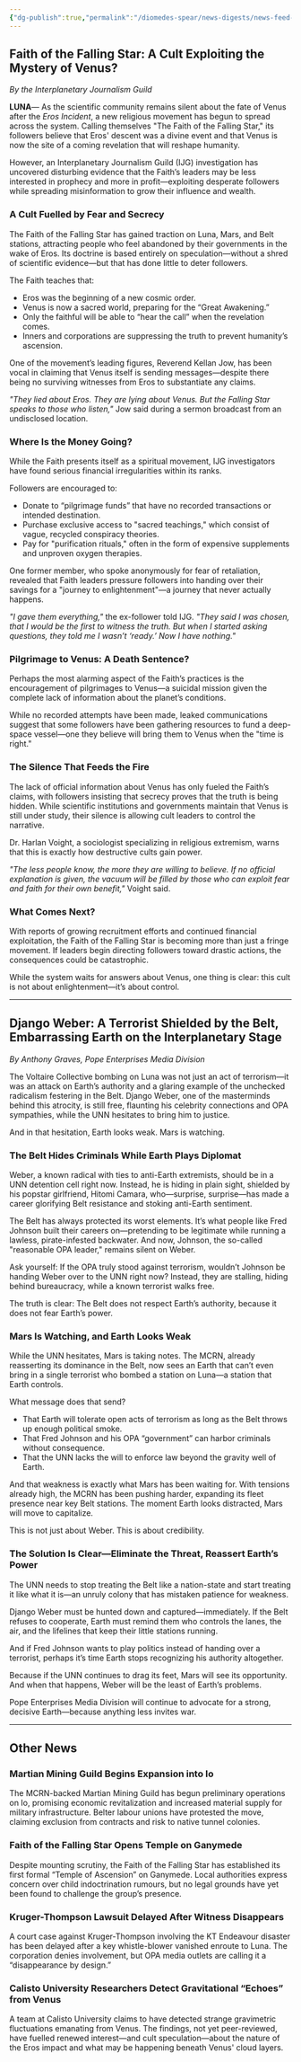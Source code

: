 ```yaml
---
{"dg-publish":true,"permalink":"/diomedes-spear/news-digests/news-feed-4/"}
---
```


## Faith of the Falling Star: A Cult Exploiting the Mystery of Venus?
_By the Interplanetary Journalism Guild_

__LUNA__— As the scientific community remains silent about the fate of Venus after the _Eros Incident_, a new religious movement has begun to spread across the system. Calling themselves "The Faith of the Falling Star," its followers believe that Eros' descent was a divine event and that Venus is now the site of a coming revelation that will reshape humanity.

However, an Interplanetary Journalism Guild (IJG) investigation has uncovered disturbing evidence that the Faith’s leaders may be less interested in prophecy and more in profit—exploiting desperate followers while spreading misinformation to grow their influence and wealth.

### A Cult Fuelled by Fear and Secrecy
The Faith of the Falling Star has gained traction on Luna, Mars, and Belt stations, attracting people who feel abandoned by their governments in the wake of Eros. Its doctrine is based entirely on speculation—without a shred of scientific evidence—but that has done little to deter followers.

The Faith teaches that:

- Eros was the beginning of a new cosmic order.
- Venus is now a sacred world, preparing for the “Great Awakening.”
- Only the faithful will be able to “hear the call” when the revelation comes.
- Inners and corporations are suppressing the truth to prevent humanity’s ascension.

One of the movement’s leading figures, Reverend Kellan Jow, has been vocal in claiming that Venus itself is sending messages—despite there being no surviving witnesses from Eros to substantiate any claims.

_"They lied about Eros. They are lying about Venus. But the Falling Star speaks to those who listen,"_ Jow said during a sermon broadcast from an undisclosed location.

### Where Is the Money Going?
While the Faith presents itself as a spiritual movement, IJG investigators have found serious financial irregularities within its ranks.

Followers are encouraged to:

- Donate to “pilgrimage funds” that have no recorded transactions or intended destination.
- Purchase exclusive access to "sacred teachings," which consist of vague, recycled conspiracy theories.
- Pay for "purification rituals," often in the form of expensive supplements and unproven oxygen therapies.

One former member, who spoke anonymously for fear of retaliation, revealed that Faith leaders pressure followers into handing over their savings for a "journey to enlightenment"—a journey that never actually happens.

_"I gave them everything,"_ the ex-follower told IJG. _"They said I was chosen, that I would be the first to witness the truth. But when I started asking questions, they told me I wasn’t ‘ready.’ Now I have nothing."_

### Pilgrimage to Venus: A Death Sentence?
Perhaps the most alarming aspect of the Faith’s practices is the encouragement of pilgrimages to Venus—a suicidal mission given the complete lack of information about the planet’s conditions.

While no recorded attempts have been made, leaked communications suggest that some followers have been gathering resources to fund a deep-space vessel—one they believe will bring them to Venus when the "time is right."

### The Silence That Feeds the Fire
The lack of official information about Venus has only fueled the Faith’s claims, with followers insisting that secrecy proves that the truth is being hidden. While scientific institutions and governments maintain that Venus is still under study, their silence is allowing cult leaders to control the narrative.

Dr. Harlan Voight, a sociologist specializing in religious extremism, warns that this is exactly how destructive cults gain power.

_"The less people know, the more they are willing to believe. If no official explanation is given, the vacuum will be filled by those who can exploit fear and faith for their own benefit,"_ Voight said.

### What Comes Next?
With reports of growing recruitment efforts and continued financial exploitation, the Faith of the Falling Star is becoming more than just a fringe movement. If leaders begin directing followers toward drastic actions, the consequences could be catastrophic.

While the system waits for answers about Venus, one thing is clear: this cult is not about enlightenment—it’s about control.

---
## Django Weber: A Terrorist Shielded by the Belt, Embarrassing Earth on the Interplanetary Stage
_By Anthony Graves, Pope Enterprises Media Division_

The Voltaire Collective bombing on Luna was not just an act of terrorism—it was an attack on Earth’s authority and a glaring example of the unchecked radicalism festering in the Belt. Django Weber, one of the masterminds behind this atrocity, is still free, flaunting his celebrity connections and OPA sympathies, while the UNN hesitates to bring him to justice.

And in that hesitation, Earth looks weak. Mars is watching.

### The Belt Hides Criminals While Earth Plays Diplomat
Weber, a known radical with ties to anti-Earth extremists, should be in a UNN detention cell right now. Instead, he is hiding in plain sight, shielded by his popstar girlfriend, Hitomi Camara, who—surprise, surprise—has made a career glorifying Belt resistance and stoking anti-Earth sentiment.

The Belt has always protected its worst elements. It’s what people like Fred Johnson built their careers on—pretending to be legitimate while running a lawless, pirate-infested backwater. And now, Johnson, the so-called "reasonable OPA leader," remains silent on Weber.

Ask yourself: If the OPA truly stood against terrorism, wouldn’t Johnson be handing Weber over to the UNN right now? Instead, they are stalling, hiding behind bureaucracy, while a known terrorist walks free.

The truth is clear: The Belt does not respect Earth’s authority, because it does not fear Earth’s power.

### Mars Is Watching, and Earth Looks Weak
While the UNN hesitates, Mars is taking notes. The MCRN, already reasserting its dominance in the Belt, now sees an Earth that can’t even bring in a single terrorist who bombed a station on Luna—a station that Earth controls.

What message does that send?

- That Earth will tolerate open acts of terrorism as long as the Belt throws up enough political smoke.
- That Fred Johnson and his OPA “government” can harbor criminals without consequence.
- That the UNN lacks the will to enforce law beyond the gravity well of Earth.

And that weakness is exactly what Mars has been waiting for. With tensions already high, the MCRN has been pushing harder, expanding its fleet presence near key Belt stations. The moment Earth looks distracted, Mars will move to capitalize.

This is not just about Weber. This is about credibility.

### The Solution Is Clear—Eliminate the Threat, Reassert Earth’s Power
The UNN needs to stop treating the Belt like a nation-state and start treating it like what it is—an unruly colony that has mistaken patience for weakness.

Django Weber must be hunted down and captured—immediately. If the Belt refuses to cooperate, Earth must remind them who controls the lanes, the air, and the lifelines that keep their little stations running.

And if Fred Johnson wants to play politics instead of handing over a terrorist, perhaps it’s time Earth stops recognizing his authority altogether.

Because if the UNN continues to drag its feet, Mars will see its opportunity. And when that happens, Weber will be the least of Earth’s problems.

Pope Enterprises Media Division will continue to advocate for a strong, decisive Earth—because anything less invites war.

---
## Other News

### Martian Mining Guild Begins Expansion into Io  
The MCRN-backed Martian Mining Guild has begun preliminary operations on Io, promising economic revitalization and increased material supply for military infrastructure. Belter labour unions have protested the move, claiming exclusion from contracts and risk to native tunnel colonies.

### Faith of the Falling Star Opens Temple on Ganymede  
Despite mounting scrutiny, the Faith of the Falling Star has established its first formal “Temple of Ascension” on Ganymede. Local authorities express concern over child indoctrination rumours, but no legal grounds have yet been found to challenge the group’s presence.

### Kruger-Thompson Lawsuit Delayed After Witness Disappears  
A court case against Kruger-Thompson involving the KT Endeavour disaster has been delayed after a key whistle-blower vanished enroute to Luna. The corporation denies involvement, but OPA media outlets are calling it a “disappearance by design.”

### Calisto University Researchers Detect Gravitational “Echoes” from Venus  
A team at Calisto University claims to have detected strange gravimetric fluctuations emanating from Venus. The findings, not yet peer-reviewed, have fuelled renewed interest—and cult speculation—about the nature of the Eros impact and what may be happening beneath Venus' cloud layers.